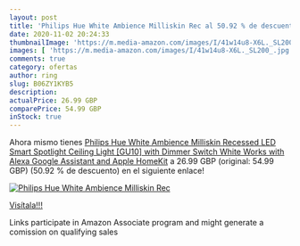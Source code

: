 ```yaml
---
layout: post
title: 'Philips Hue White Ambience Milliskin Rec al 50.92 % de descuento'
date: 2020-11-02 20:24:33
thumbnailImage: 'https://m.media-amazon.com/images/I/41w14u8-X6L._SL200_.jpg'
images: [ 'https://m.media-amazon.com/images/I/41w14u8-X6L._SL200_.jpg' ]
comments: true
category: ofertas
author: ring
slug: B06ZY1KYB5
description:
actualPrice: 26.99 GBP
comparePrice: 54.99 GBP
inStock: true
---
```


Ahora mismo tienes [Philips Hue White Ambience Milliskin Recessed LED Smart Spotlight  Ceiling Light [GU10] with Dimmer Switch  White  Works with Alexa  Google Assistant and Apple HomeKit](https://www.amazon.co.uk/dp/B06ZY1KYB5/?tag=tolees0a-21) a 26.99 GBP (original: 54.99 GBP) (50.92 %  de descuento) en el siguiente enlace!

[![Philips Hue White Ambience Milliskin Rec](https://m.media-amazon.com/images/I/41w14u8-X6L._SL200_.jpg)](https://www.amazon.co.uk/dp/B06ZY1KYB5/?tag=tolees0a-21)

[Visítala!!!](https://www.amazon.co.uk/dp/B06ZY1KYB5/?tag=tolees0a-21)

Links participate in Amazon Associate program and might generate a comission on qualifying sales
